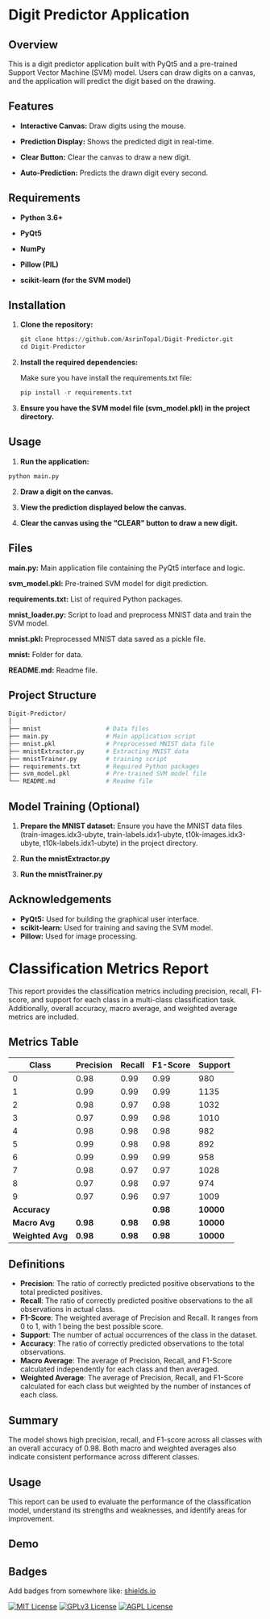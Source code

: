 # Digit Predictor Application

## Overview

This is a digit predictor application built with PyQt5 and a pre-trained Support Vector Machine (SVM) model. Users can draw digits on a canvas, and the application will predict the digit based on the drawing.

## Features
- **Interactive Canvas:** Draw digits using the mouse.

- **Prediction Display:** Shows the predicted digit in real-time.

- **Clear Button:** Clear the canvas to draw a new digit.

- **Auto-Prediction:** Predicts the drawn digit every second.
## Requirements
- **Python 3.6+**

- **PyQt5**

- **NumPy**

- **Pillow (PIL)**

- **scikit-learn (for the SVM model)**
## Installation

1. **Clone the repository:**

    ```python
    git clone https://github.com/AsrinTopal/Digit-Predictor.git
    cd Digit-Predictor
    ```

2. **Install the required dependencies:**

    Make sure you have install the requirements.txt file:

    ```python
    pip install -r requirements.txt

    ```
3. **Ensure you have the SVM model file (svm_model.pkl) in the project directory.**
## Usage

1. **Run the application:**

```python
python main.py
```

2. **Draw a digit on the canvas.**

3. **View the prediction displayed below the canvas.**

4. **Clear the canvas using the "CLEAR" button to draw a new digit.**
## Files
**main.py:** Main application file containing the PyQt5 interface and logic.

**svm_model.pkl:** Pre-trained SVM model for digit prediction.

**requirements.txt:** List of required Python packages.

**mnist_loader.py:** Script to load and preprocess MNIST data and train the SVM model.

**mnist.pkl:** Preprocessed MNIST data saved as a pickle file.

**mnist:** Folder for data.

**README.md:** Readme file.
## Project Structure
```graphql
Digit-Predictor/
│
├── mnist                  # Data files
├── main.py                # Main application script
├── mnist.pkl              # Preprocessed MNIST data file
├── mnistExtractor.py      # Extracting MNIST data 
├── mnistTrainer.py        # training script
├── requirements.txt       # Required Python packages
├── svm_model.pkl          # Pre-trained SVM model file
└── README.md              # Readme file
```

## Model Training (Optional)
1. **Prepare the MNIST dataset:** Ensure you have the MNIST data files (train-images.idx3-ubyte, train-labels.idx1-ubyte, t10k-images.idx3-ubyte, t10k-labels.idx1-ubyte) in the project directory.

2. **Run the mnistExtractor.py**

3. **Run the mnistTrainer.py**
## Acknowledgements

- **PyQt5:** Used for building the graphical user interface.
- **scikit-learn:** Used for training and saving the SVM model.
- **Pillow:** Used for image processing.

# Classification Metrics Report

This report provides the classification metrics including precision, recall, F1-score, and support for each class in a multi-class classification task. Additionally, overall accuracy, macro average, and weighted average metrics are included.

## Metrics Table

| Class | Precision | Recall | F1-Score | Support |
|-------|-----------|--------|----------|---------|
| 0     | 0.98      | 0.99   | 0.99     | 980     |
| 1     | 0.99      | 0.99   | 0.99     | 1135    |
| 2     | 0.98      | 0.97   | 0.98     | 1032    |
| 3     | 0.97      | 0.99   | 0.98     | 1010    |
| 4     | 0.98      | 0.98   | 0.98     | 982     |
| 5     | 0.99      | 0.98   | 0.98     | 892     |
| 6     | 0.99      | 0.99   | 0.99     | 958     |
| 7     | 0.98      | 0.97   | 0.97     | 1028    |
| 8     | 0.97      | 0.98   | 0.97     | 974     |
| 9     | 0.97      | 0.96   | 0.97     | 1009    |
| **Accuracy**    |       |        | **0.98** | **10000** |
| **Macro Avg**   | **0.98**  | **0.98** | **0.98**  | **10000** |
| **Weighted Avg**| **0.98**  | **0.98** | **0.98**  | **10000** |

## Definitions

- **Precision**: The ratio of correctly predicted positive observations to the total predicted positives.
- **Recall**: The ratio of correctly predicted positive observations to the all observations in actual class.
- **F1-Score**: The weighted average of Precision and Recall. It ranges from 0 to 1, with 1 being the best possible score.
- **Support**: The number of actual occurrences of the class in the dataset.
- **Accuracy**: The ratio of correctly predicted observations to the total observations.
- **Macro Average**: The average of Precision, Recall, and F1-Score calculated independently for each class and then averaged.
- **Weighted Average**: The average of Precision, Recall, and F1-Score calculated for each class but weighted by the number of instances of each class.

## Summary

The model shows high precision, recall, and F1-score across all classes with an overall accuracy of 0.98. Both macro and weighted averages also indicate consistent performance across different classes.

## Usage

This report can be used to evaluate the performance of the classification model, understand its strengths and weaknesses, and identify areas for improvement.

## Demo


## Badges

Add badges from somewhere like: [shields.io](https://shields.io/)

[![MIT License](https://img.shields.io/badge/License-MIT-green.svg)](https://choosealicense.com/licenses/mit/)
[![GPLv3 License](https://img.shields.io/badge/License-GPL%20v3-yellow.svg)](https://opensource.org/licenses/)
[![AGPL License](https://img.shields.io/badge/license-AGPL-blue.svg)](http://www.gnu.org/licenses/agpl-3.0)

